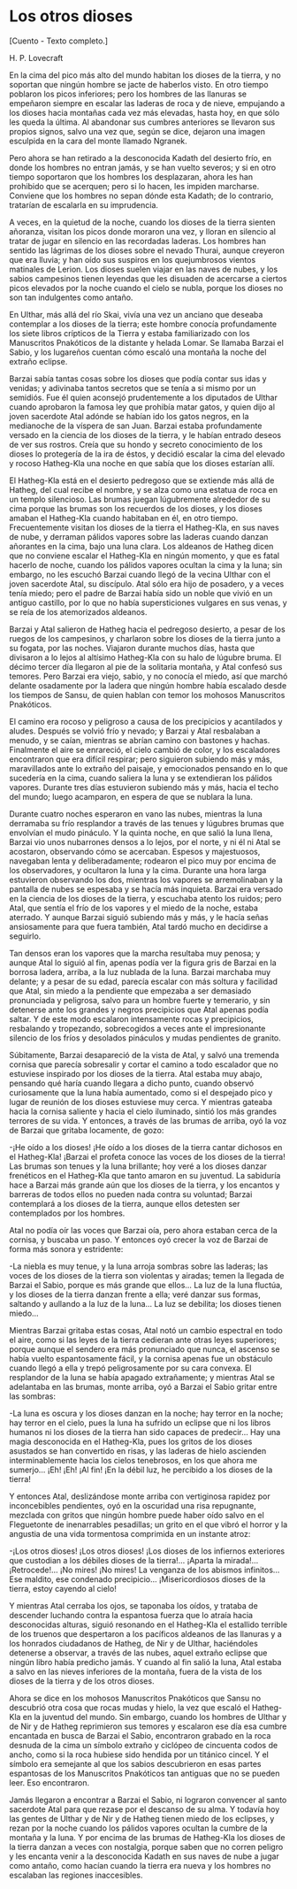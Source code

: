 # Los otros dioses

[Cuento - Texto completo.]

H. P. Lovecraft

En la cima del pico más alto del mundo habitan los dioses de la tierra, y no soportan que ningún hombre se jacte de haberlos visto. En otro tiempo poblaron los picos inferiores; pero los hombres de las llanuras se empeñaron siempre en escalar las laderas de roca y de nieve, empujando a los dioses hacia montañas cada vez más elevadas, hasta hoy, en que sólo les queda la última. Al abandonar sus cumbres anteriores se llevaron sus propios signos, salvo una vez que, según se dice, dejaron una imagen esculpida en la cara del monte llamado Ngranek.

Pero ahora se han retirado a la desconocida Kadath del desierto frío, en donde los hombres no entran jamás, y se han vuelto severos; y si en otro tiempo soportaron que los hombres los desplazaran, ahora les han prohibido que se acerquen; pero si lo hacen, les impiden marcharse. Conviene que los hombres no sepan dónde esta Kadath; de lo contrario, tratarían de escalarla en su imprudencia.

A veces, en la quietud de la noche, cuando los dioses de la tierra sienten añoranza, visitan los picos donde moraron una vez, y lloran en silencio al tratar de jugar en silencio en las recordadas laderas. Los hombres han sentido las lágrimas de los dioses sobre el nevado Thurai, aunque creyeron que era lluvia; y han oído sus suspiros en los quejumbrosos vientos matinales de Lerion. Los dioses suelen viajar en las naves de nubes, y los sabios campesinos tienen leyendas que les disuaden de acercarse a ciertos picos elevados por la noche cuando el cielo se nubla, porque los dioses no son tan indulgentes como antaño.

En Ulthar, más allá del río Skai, vivía una vez un anciano que deseaba contemplar a los dioses de la tierra; este hombre conocía profundamente los siete libros crípticos de la Tierra y estaba familiarizado con los Manuscritos Pnakóticos de la distante y helada Lomar. Se llamaba Barzai el Sabio, y los lugareños cuentan cómo escaló una montaña la noche del extraño eclipse.

Barzai sabía tantas cosas sobre los dioses que podía contar sus idas y venidas; y adivinaba tantos secretos que se tenía a si mismo por un semidiós. Fue él quien aconsejó prudentemente a los diputados de Ulthar cuando aprobaron la famosa ley que prohibía matar gatos, y quien dijo al joven sacerdote Atal adónde se habían ido los gatos negros, en la medianoche de la víspera de san Juan. Barzai estaba profundamente versado en la ciencia de los dioses de la tierra, y le habían entrado deseos de ver sus rostros. Creía que su hondo y secreto conocimiento de los dioses lo protegería de la ira de éstos, y decidió escalar la cima del elevado y rocoso Hatheg-Kla una noche en que sabía que los dioses estarían allí.

El Hatheg-Kla está en el desierto pedregoso que se extiende más allá de Hatheg, del cual recibe el nombre, y se alza como una estatua de roca en un templo silencioso. Las brumas juegan lúgubremente alrededor de su cima porque las brumas son los recuerdos de los dioses, y los dioses amaban el Hatheg-Kla cuando habitaban en él, en otro tiempo. Frecuentemente visitan los dioses de la tierra el Hatheg-Kla, en sus naves de nube, y derraman pálidos vapores sobre las laderas cuando danzan añorantes en la cima, bajo una luna clara. Los aldeanos de Hatheg dicen que no conviene escalar el Hatheg-Kla en ningún momento, y que es fatal hacerlo de noche, cuando los pálidos vapores ocultan la cima y la luna; sin embargo, no les escuchó Barzai cuando llegó de la vecina Ulthar con el joven sacerdote Atal, su discípulo. Atal sólo era hijo de posadero, y a veces tenía miedo; pero el padre de Barzai había sido un noble que vivió en un antiguo castillo, por lo que no había supersticiones vulgares en sus venas, y se reía de los atemorizados aldeanos.

Barzai y Atal salieron de Hatheg hacia el pedregoso desierto, a pesar de los ruegos de los campesinos, y charlaron sobre los dioses de la tierra junto a su fogata, por las noches. Viajaron durante muchos días, hasta que divisaron a lo lejos al altísimo Hatheg-Kla con su halo de lúgubre bruma. El décimo tercer día llegaron al pie de la solitaria montaña, y Atal confesó sus temores. Pero Barzai era viejo, sabio, y no conocía el miedo, así que marchó delante osadamente por la ladera que ningún hombre había escalado desde los tiempos de Sansu, de quien hablan con temor los mohosos Manuscritos Pnakóticos.

El camino era rocoso y peligroso a causa de los precipicios y acantilados y aludes. Después se volvió frío y nevado; y Barzai y Atal resbalaban a menudo, y se caían, mientras se abrían camino con bastones y hachas. Finalmente el aire se enrareció, el cielo cambió de color, y los escaladores encontraron que era difícil respirar; pero siguieron subiendo más y más, maravillados ante lo extraño del paisaje, y emocionados pensando en lo que sucedería en la cima, cuando saliera la luna y se extendieran los pálidos vapores. Durante tres días estuvieron subiendo más y más, hacia el techo del mundo; luego acamparon, en espera de que se nublara la luna.

Durante cuatro noches esperaron en vano las nubes, mientras la luna derramaba su frío resplandor a través de las tenues y lúgubres brumas que envolvían el mudo pináculo. Y la quinta noche, en que salió la luna llena, Barzai vio unos nubarrones densos a lo lejos, por el norte, y ni él ni Atal se acostaron, observando cómo se acercaban. Espesos y majestuosos, navegaban lenta y deliberadamente; rodearon el pico muy por encima de los observadores, y ocultaron la luna y la cima. Durante una hora larga estuvieron observando los dos, mientras los vapores se arremolinaban y la pantalla de nubes se espesaba y se hacía más inquieta. Barzai era versado en la ciencia de los dioses de la tierra, y escuchaba atento los ruidos; pero Atal, que sentía el frío de los vapores y el miedo de la noche, estaba aterrado. Y aunque Barzai siguió subiendo más y más, y le hacía señas ansiosamente para que fuera también, Atal tardó mucho en decidirse a seguirlo.

Tan densos eran los vapores que la marcha resultaba muy penosa; y aunque Atal lo siguió al fin, apenas podía ver la figura gris de Barzai en la borrosa ladera, arriba, a la luz nublada de la luna. Barzai marchaba muy delante; y a pesar de su edad, parecía escalar con más soltura y facilidad que Atal, sin miedo a la pendiente que empezaba a ser demasiado pronunciada y peligrosa, salvo para un hombre fuerte y temerario, y sin detenerse ante los grandes y negros precipicios que Atal apenas podía saltar. Y de este modo escalaron intensamente rocas y precipicios, resbalando y tropezando, sobrecogidos a veces ante el impresionante silencio de los fríos y desolados pináculos y mudas pendientes de granito.

Súbitamente, Barzai desapareció de la vista de Atal, y salvó una tremenda cornisa que parecía sobresalir y cortar el camino a todo escalador que no estuviese inspirado por los dioses de la tierra. Atal estaba muy abajo, pensando qué haría cuando llegara a dicho punto, cuando observó curiosamente que la luna había aumentado, como si el despejado pico y lugar de reunión de los dioses estuviese muy cerca. Y mientras gateaba hacia la cornisa saliente y hacia el cielo iluminado, sintió los más grandes terrores de su vida. Y entonces, a través de las brumas de arriba, oyó la voz de Barzai que gritaba locamente, de gozo:

-¡He oído a los dioses! ¡He oído a los dioses de la tierra cantar dichosos en el Hatheg-Kla! ¡Barzai el profeta conoce las voces de los dioses de la tierra! Las brumas son tenues y la luna brillante; hoy veré a los dioses danzar frenéticos en el Hatheg-Kla que tanto amaron en su juventud. La sabiduría hace a Barzai más grande aún que los dioses de la tierra, y los encantos y barreras de todos ellos no pueden nada contra su voluntad; Barzai contemplará a los dioses de la tierra, aunque ellos detesten ser contemplados por los hombres.

Atal no podía oír las voces que Barzai oía, pero ahora estaban cerca de la cornisa, y buscaba un paso. Y entonces oyó crecer la voz de Barzai de forma más sonora y estridente:

-La niebla es muy tenue, y la luna arroja sombras sobre las laderas; las voces de los dioses de la tierra son violentas y airadas; temen la llegada de Barzai el Sabio, porque es más grande que ellos… La luz de la luna fluctúa, y los dioses de la tierra danzan frente a ella; veré danzar sus formas, saltando y aullando a la luz de la luna… La luz se debilita; los dioses tienen miedo…

Mientras Barzai gritaba estas cosas, Atal notó un cambio espectral en todo el aire, como si las leyes de la tierra cedieran ante otras leyes superiores; porque aunque el sendero era más pronunciado que nunca, el ascenso se había vuelto espantosamente fácil, y la cornisa apenas fue un obstáculo cuando llegó a ella y trepó peligrosamente por su cara convexa. El resplandor de la luna se había apagado extrañamente; y mientras Atal se adelantaba en las brumas, monte arriba, oyó a Barzai el Sabio gritar entre las sombras:

-La luna es oscura y los dioses danzan en la noche; hay terror en la noche; hay terror en el cielo, pues la luna ha sufrido un eclipse que ni los libros humanos ni los dioses de la tierra han sido capaces de predecir… Hay una magia desconocida en el Hatheg-Kla, pues los gritos de los dioses asustados se han convertido en risas, y las laderas de hielo ascienden interminablemente hacia los cielos tenebrosos, en los que ahora me sumerjo… ¡Eh! ¡Eh! ¡Al fin! ¡En la débil luz, he percibido a los dioses de la tierra!

Y entonces Atal, deslizándose monte arriba con vertiginosa rapidez por inconcebibles pendientes, oyó en la oscuridad una risa repugnante, mezclada con gritos que ningún hombre puede haber oído salvo en el Fleguetonte de inenarrables pesadillas; un grito en el que vibró el horror y la angustia de una vida tormentosa comprimida en un instante atroz:

-¡Los otros dioses! ¡Los otros dioses! ¡Los dioses de los infiernos exteriores que custodian a los débiles dioses de la tierra!… ¡Aparta la mirada!… ¡Retrocede!… ¡No mires! ¡No mires! La venganza de los abismos infinitos… Ese maldito, ese condenado precipicio… ¡Misericordiosos dioses de la tierra, estoy cayendo al cielo!

Y mientras Atal cerraba los ojos, se taponaba los oídos, y trataba de descender luchando contra la espantosa fuerza que lo atraía hacia desconocidas alturas, siguió resonando en el Hatheg-Kla el estallido terrible de los truenos que despertaron a los pacíficos aldeanos de las llanuras y a los honrados ciudadanos de Hatheg, de Nir y de Ulthar, haciéndoles detenerse a observar, a través de las nubes, aquel extraño eclipse que ningún libro había predicho jamás. Y cuando al fin salió la luna, Atal estaba a salvo en las nieves inferiores de la montaña, fuera de la vista de los dioses de la tierra y de los otros dioses.

Ahora se dice en los mohosos Manuscritos Pnakóticos que Sansu no descubrió otra cosa que rocas mudas y hielo, la vez que escaló el Hatheg-Kla en la juventud del mundo. Sin embargo, cuando los hombres de Ulthar y de Nir y de Hatheg reprimieron sus temores y escalaron ese día esa cumbre encantada en busca de Barzai el Sabio, encontraron grabado en la roca desnuda de la cima un símbolo extraño y ciclópeo de cincuenta codos de ancho, como si la roca hubiese sido hendida por un titánico cincel. Y el símbolo era semejante al que los sabios descubrieron en esas partes espantosas de los Manuscritos Pnakóticos tan antiguas que no se pueden leer. Eso encontraron.

Jamás llegaron a encontrar a Barzai el Sabio, ni lograron convencer al santo sacerdote Atal para que rezase por el descanso de su alma. Y todavía hoy las gentes de Ulthar y de Nir y de Hatheg tienen miedo de los eclipses, y rezan por la noche cuando los pálidos vapores ocultan la cumbre de la montaña y la luna. Y por encima de las brumas de Hatheg-Kla los dioses de la tierra danzan a veces con nostalgia, porque saben que no corren peligro y les encanta venir a la desconocida Kadath en sus naves de nube a jugar como antaño, como hacían cuando la tierra era nueva y los hombres no escalaban las regiones inaccesibles.
